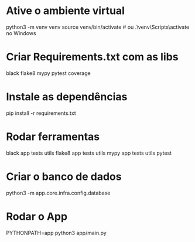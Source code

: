 # Ative o ambiente virtual
python3 -m venv venv
source venv/bin/activate  # ou .\venv\Scripts\activate no Windows

# Criar Requirements.txt com as libs
black
flake8
mypy
pytest
coverage

# Instale as dependências
pip install -r requirements.txt

# Rodar ferramentas
black app tests utils
flake8 app tests utils
mypy app tests utils
pytest

# Criar o banco de dados

python3 -m app.core.infra.config.database

# Rodar o App

PYTHONPATH=app python3 app/main.py